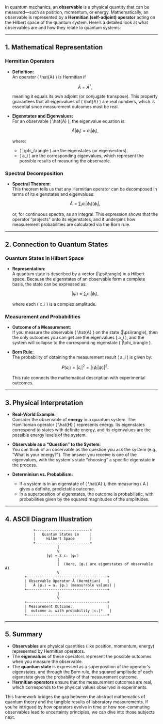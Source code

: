 In quantum mechanics, an **observable** is a physical quantity that can be measured—such as position, momentum, or energy. Mathematically, an observable is represented by a **Hermitian (self-adjoint) operator** acting on the Hilbert space of the quantum system. Here’s a detailed look at what observables are and how they relate to quantum systems:

---

## 1. Mathematical Representation

### Hermitian Operators
- **Definition:**  
  An operator \( \hat{A} \) is Hermitian if  
  ```math
  \hat{A} = \hat{A}^\dagger,
  ```  
  meaning it equals its own adjoint (or conjugate transpose). This property guarantees that all eigenvalues of \( \hat{A} \) are real numbers, which is essential since measurement outcomes must be real.

- **Eigenstates and Eigenvalues:**  
  For an observable \( \hat{A} \), the eigenvalue equation is:
  ```math
  \hat{A} |\phi_i\rangle = a_i |\phi_i\rangle,
  ```
  where:
  - \( |\phi_i\rangle \) are the eigenstates (or eigenvectors).  
  - \( a_i \) are the corresponding eigenvalues, which represent the possible results of measuring the observable.

### Spectral Decomposition
- **Spectral Theorem:**  
  This theorem tells us that any Hermitian operator can be decomposed in terms of its eigenstates and eigenvalues:
  ```math
  \hat{A} = \sum_i a_i |\phi_i\rangle \langle\phi_i|,
  ```
  or, for continuous spectra, as an integral. This expression shows that the operator “projects” onto its eigenstates, and it underpins how measurement probabilities are calculated via the Born rule.

---

## 2. Connection to Quantum States

### Quantum States in Hilbert Space
- **Representation:**  
  A quantum state is described by a vector \(|\psi\rangle\) in a Hilbert space. Because the eigenstates of an observable form a complete basis, the state can be expressed as:
  ```math
  |\psi\rangle = \sum_i c_i |\phi_i\rangle,
  ```
  where each \( c_i \) is a complex amplitude.

### Measurement and Probabilities
- **Outcome of a Measurement:**  
  If you measure the observable \( \hat{A} \) on the state \(|\psi\rangle\), then the only outcomes you can get are the eigenvalues \( a_i \), and the system will collapse to the corresponding eigenstate \( |\phi_i\rangle \).

- **Born Rule:**  
  The probability of obtaining the measurement result \( a_i \) is given by:
  ```math
  P(a_i) = |c_i|^2 = |\langle \phi_i|\psi\rangle|^2.
  ```
  This rule connects the mathematical description with experimental outcomes.

---

## 3. Physical Interpretation

- **Real-World Example:**  
  Consider the observable of **energy** in a quantum system. The Hamiltonian operator \( \hat{H} \) represents energy. Its eigenstates correspond to states with definite energy, and its eigenvalues are the possible energy levels of the system.

- **Observable as a “Question” to the System:**  
  You can think of an observable as the question you ask the system (e.g., "What is your energy?"). The answer you receive is one of the eigenvalues, with the system's state “choosing” a specific eigenstate in the process.

- **Determinism vs. Probabilism:**  
  - If a system is in an eigenstate of \( \hat{A} \), then measuring \( A \) gives a definite, predictable outcome.
  - In a superposition of eigenstates, the outcome is probabilistic, with probabilities given by the squared magnitudes of the amplitudes.

---

## 4. ASCII Diagram Illustration

```
             +-------------------------+
             |   Quantum States in     |
             |     Hilbert Space       |
             +-------------------------+
                        |
                        V
                   |ψ⟩ = Σ cᵢ |φᵢ⟩
                        |
                        |  (Here, |φᵢ⟩ are eigenstates of observable Â)
                        V
         +-------------------------------------+
         | Observable Operator Â (Hermitian)   |
         |   Â |φᵢ⟩ = aᵢ |φᵢ⟩ (measurable values) |
         +-------------------------------------+
                        |
                        V
         +-------------------------------------+
         | Measurement Outcome:                |
         |  outcome aᵢ with probability |cᵢ|²   |
         +-------------------------------------+
```

---

## 5. Summary

- **Observables** are physical quantities (like position, momentum, energy) represented by Hermitian operators.
- The **eigenvalues** of these operators represent the possible outcomes when you measure the observable.
- The **quantum state** is expressed as a superposition of the operator's eigenstates, and through the Born rule, the squared amplitude of each eigenstate gives the probability of that measurement outcome.
- **Hermitian operators** ensure that the measurement outcomes are real, which corresponds to the physical values observed in experiments.

This framework bridges the gap between the abstract mathematics of quantum theory and the tangible results of laboratory measurements. If you’re intrigued by how operators evolve in time or how non-commuting observables lead to uncertainty principles, we can dive into those subjects next.
